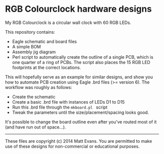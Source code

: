 # RGB Colourclock hardware designs

My RGB Colourclock is a circular wall clock with 60 RGB LEDs.

This repository contains:

*    Eagle schematic and board files
*    A simple BOM
*    Assembly jig diagram
*    Perl script to automatically create the outline of a single PCB, which is one quarter of a ring of PCBs.  The script also places the 15 RGB LED footprints at the correct locations.

This will hopefully serve as an example for similar designs, and show you how to automate PCB creation using Eagle .brd files (>= version 6).  The workflow was roughly as follows:

*    Create the schematic
*    Create a basic .brd file with instances of LEDs D1 to D15
*    Run this .brd file through the ```mkboard.pl ``` script
*    Tweak the parameters until the size/placement/spacing looks good.

It's possible to change the board outline even after you've routed most of it (and have run out of space...).

* * *

These files are copyright (c) 2014 Matt Evans.  You are permitted to make use of these designs for non-commercial or educational purposes.

